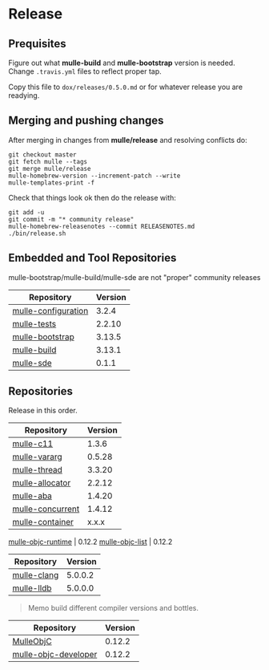 # Release

## Prequisites

Figure out what **mulle-build** and **mulle-bootstrap** version is
needed. Change `.travis.yml` files to reflect proper tap.

Copy this file to `dox/releases/0.5.0.md` or for whatever release you are
readying.

## Merging and pushing changes

After merging in changes from **mulle/release** and resolving conflicts do:

```
git checkout master
git fetch mulle --tags
git merge mulle/release
mulle-homebrew-version --increment-patch --write
mulle-templates-print -f
```

Check that things look ok then do the release with:

```
git add -u
git commit -m "* community release"
mulle-homebrew-releasenotes --commit RELEASENOTES.md
./bin/release.sh
```


## Embedded and Tool Repositories

mulle-bootstrap/mulle-build/mulle-sde are not "proper" community releases

Repository                                                               | Version
-------------------------------------------------------------------------|---------
[mulle-configuration](https://github.com/mulle-objc/mulle-configuration) | 3.2.4
[mulle-tests](https://github.com/mulle-objc/mulle-tests)                 | 2.2.10
[mulle-bootstrap](https://github.com/mulle-objc/mulle-bootstrap)         | 3.13.5
[mulle-build](https://github.com/mulle-objc/mulle-build)                 | 3.13.1
[mulle-sde](https://github.com/mulle-objc/mulle-sde)                     | 0.1.1


## Repositories

Release in this order.

Repository                                                             | Version
-----------------------------------------------------------------------|--------
[mulle-c11](https://github.com/mulle-objc/mulle-c11)                   | 1.3.6
[mulle-vararg](https://github.com/mulle-objc/mulle-vararg)             | 0.5.28
[mulle-thread](https://github.com/mulle-objc/mulle-thread)             | 3.3.20
[mulle-allocator](https://github.com/mulle-objc/mulle-allocator)       | 2.2.12
[mulle-aba](https://github.com/mulle-objc/mulle-aba)                   | 1.4.20
[mulle-concurrent](https://github.com/mulle-objc/mulle-concurrent)     | 1.4.12
[mulle-container](https://github.com/mulle-objc/mulle-container)       | x.x.x
<!--
[mulle-utf](https://github.com/mulle-objc/mulle-utf)                   | x.x.x
[mulle-buffer](https://github.com/mulle-objc/mulle-buffer)             | x.x.x
[mulle-sprintf](https://github.com/mulle-objc/mulle-sprintf)           | x.x.x
-->
[mulle-objc-runtime](https://github.com/mulle-objc/mulle-objc-runtime) | 0.12.2
[mulle-objc-list](https://github.com/mulle-objc/mulle-objc-list)       | 0.12.2

Repository                                                             | Version
-----------------------------------------------------------------------|---------
[mulle-clang](https://github.com/codeon-gmbh/mulle-clang)              | 5.0.0.2
[mulle-lldb](https://github.com/codeon-gmbh/mulle-lldb)                | 5.0.0.0

> Memo build different compiler versions and bottles.

Repository                                                                 | Version
---------------------------------------------------------------------------|---------
[MulleObjC](https://github.com/mulle-objc/MulleObjC)                       | 0.12.2
[mulle-objc-developer](https://github.com/mulle-objc/mulle-objc-developer) | 0.12.2



